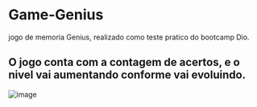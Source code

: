 # Game-Genius

jogo de memoria Genius, realizado como teste pratico do bootcamp Dio.

## O jogo conta com a contagem de acertos, e o nivel vai aumentando conforme vai evoluindo.

![image](https://user-images.githubusercontent.com/82457267/140803282-5959883f-fad6-4f5d-be3f-6bffd438c598.png)
